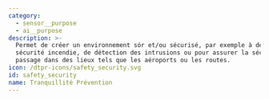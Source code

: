```yaml
---
category:
  - sensor__purpose
  - ai__purpose
description: >-
  Permet de créer un environnement sór et/ou sécurisé, par exemple à des fins de
  sécurité incendie, de détection des intrusions ou pour assurer la sécurité du
  passage dans des lieux tels que les aéroports ou les routes.
icon: /dtpr-icons/safety_security.svg
id: safety_security
name: Tranquillité Prévention
---
```


